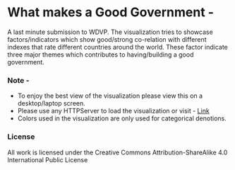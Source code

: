 # What makes a Good Government - 
A last minute submission to WDVP. The visualization tries to showcase factors/indicators which show good/strong co-relation with different indexes that rate different countries around the world. These factor indicate three major themes which contributes to having/building a good government. 

### Note - 
- To enjoy the best view of the visualization please view this on a desktop/laptop screen. 
- Please use any HTTPServer to load the visualization or visit - [Link](https://imakshayverma.github.io/wdvp-visualization/) 
- Colors used in the visualization are only used for categorical denotions.  

### License
All work is licensed under the Creative Commons Attribution-ShareAlike 4.0 International Public License
